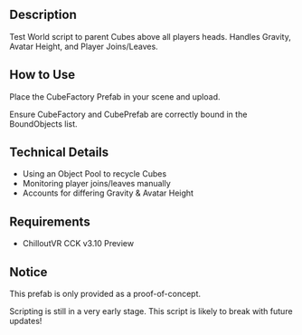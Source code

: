 Description
---

Test World script to parent Cubes above all players heads. Handles Gravity, Avatar Height, and Player Joins/Leaves.

How to Use
---
Place the CubeFactory Prefab in your scene and upload.

Ensure CubeFactory and CubePrefab are correctly bound in the BoundObjects list.

Technical Details
---
- Using an Object Pool to recycle Cubes 
- Monitoring player joins/leaves manually
- Accounts for differing Gravity & Avatar Height

Requirements
---
- ChilloutVR CCK v3.10 Preview

Notice
--- 
This prefab is only provided as a proof-of-concept.

Scripting is still in a very early stage. This script is likely to break with future updates!